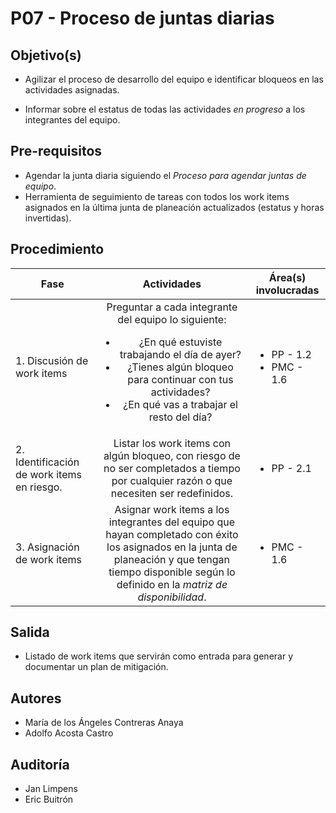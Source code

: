 # P07 - Proceso de juntas diarias

## Objetivo(s)


- Agilizar el proceso de desarrollo del equipo e identificar bloqueos en las actividades asignadas.


- Informar sobre el estatus de todas las actividades *en progreso* a los integrantes del equipo.

## Pre-requisitos

- Agendar la junta diaria siguiendo el *Proceso para agendar juntas de equipo*.
- Herramienta de seguimiento de tareas con todos los work items asignados en la última junta de planeación actualizados (estatus y horas invertidas).

## Procedimiento

| Fase |   Actividades   | Área(s) involucradas |
|------|:---------------:|--------------------|
| 1. Discusión de work items | Preguntar a cada integrante del equipo lo siguiente: <ul><li>¿En qué estuviste trabajando el día de ayer?</li><li>¿Tienes algún bloqueo para continuar con tus actividades?</li><li>¿En qué vas a trabajar el resto del día?</li></ul>  | <ul><li>PP - 1.2</li><li>PMC - 1.6</li></ul> |
| 2. Identificación de work items en riesgo. | Listar los work items con algún bloqueo, con riesgo de no ser completados a tiempo por cualquier razón o que necesiten ser redefinidos. | <ul><li>PP - 2.1</li></ul> |
| 3. Asignación de work items | Asignar work items a los integrantes del equipo que hayan completado con éxito los asignados en la junta de planeación y que tengan tiempo disponible según lo definido en la *matriz de disponibilidad*. | <ul><li>PMC - 1.6</li></ul> |

## Salida

- Listado de work items que servirán como entrada para generar y documentar un plan de mitigación.

## Autores

- María de los Ángeles Contreras Anaya
- Adolfo Acosta Castro

## Auditoría
- Jan Limpens
- Eric Buitrón

